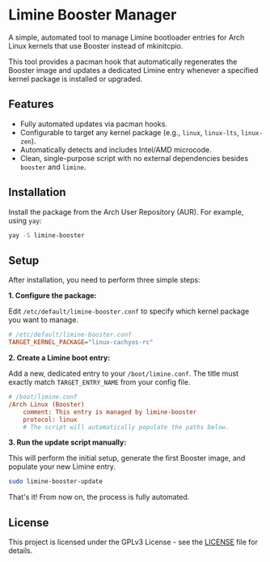 # Limine Booster Manager

A simple, automated tool to manage Limine bootloader entries for Arch Linux kernels that use Booster instead of mkinitcpio.

This tool provides a pacman hook that automatically regenerates the Booster image and updates a dedicated Limine entry whenever a specified kernel package is installed or upgraded.

## Features

- Fully automated updates via pacman hooks.
- Configurable to target any kernel package (e.g., `linux`, `linux-lts`, `linux-zen`).
- Automatically detects and includes Intel/AMD microcode.
- Clean, single-purpose script with no external dependencies besides `booster` and `limine`.

## Installation

Install the package from the Arch User Repository (AUR). For example, using `yay`:

```bash
yay -S limine-booster
```

## Setup

After installation, you need to perform three simple steps:

**1. Configure the package:**

Edit `/etc/default/limine-booster.conf` to specify which kernel package you want to manage.

```ini
# /etc/default/limine-booster.conf
TARGET_KERNEL_PACKAGE="linux-cachyos-rc"
```

**2. Create a Limine boot entry:**

Add a new, dedicated entry to your `/boot/limine.conf`. The title must exactly match `TARGET_ENTRY_NAME` from your config file.

```ini
# /boot/limine.conf
/Arch Linux (Booster)
    comment: This entry is managed by limine-booster
    protocol: linux
    # The script will automatically populate the paths below.
```

**3. Run the update script manually:**

This will perform the initial setup, generate the first Booster image, and populate your new Limine entry.

```bash
sudo limine-booster-update
```

That's it! From now on, the process is fully automated.

## License

This project is licensed under the GPLv3 License - see the [LICENSE](LICENSE) file for details.
